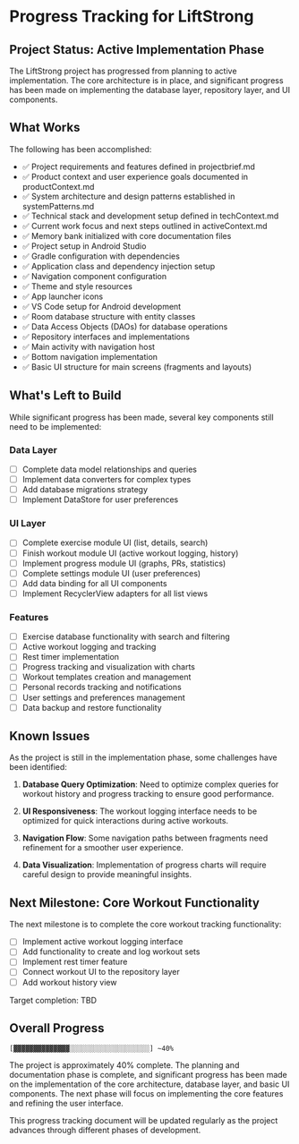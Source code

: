 # Progress Tracking for LiftStrong

## Project Status: Active Implementation Phase

The LiftStrong project has progressed from planning to active implementation. The core architecture is in place, and significant progress has been made on implementing the database layer, repository layer, and UI components.

## What Works

The following has been accomplished:

- ✅ Project requirements and features defined in projectbrief.md
- ✅ Product context and user experience goals documented in productContext.md
- ✅ System architecture and design patterns established in systemPatterns.md
- ✅ Technical stack and development setup defined in techContext.md
- ✅ Current work focus and next steps outlined in activeContext.md
- ✅ Memory bank initialized with core documentation files
- ✅ Project setup in Android Studio
- ✅ Gradle configuration with dependencies
- ✅ Application class and dependency injection setup
- ✅ Navigation component configuration
- ✅ Theme and style resources
- ✅ App launcher icons
- ✅ VS Code setup for Android development
- ✅ Room database structure with entity classes
- ✅ Data Access Objects (DAOs) for database operations
- ✅ Repository interfaces and implementations
- ✅ Main activity with navigation host
- ✅ Bottom navigation implementation
- ✅ Basic UI structure for main screens (fragments and layouts)

## What's Left to Build

While significant progress has been made, several key components still need to be implemented:

### Data Layer
- [ ] Complete data model relationships and queries
- [ ] Implement data converters for complex types
- [ ] Add database migrations strategy
- [ ] Implement DataStore for user preferences

### UI Layer
- [ ] Complete exercise module UI (list, details, search)
- [ ] Finish workout module UI (active workout logging, history)
- [ ] Implement progress module UI (graphs, PRs, statistics)
- [ ] Complete settings module UI (user preferences)
- [ ] Add data binding for all UI components
- [ ] Implement RecyclerView adapters for all list views

### Features
- [ ] Exercise database functionality with search and filtering
- [ ] Active workout logging and tracking
- [ ] Rest timer implementation
- [ ] Progress tracking and visualization with charts
- [ ] Workout templates creation and management
- [ ] Personal records tracking and notifications
- [ ] User settings and preferences management
- [ ] Data backup and restore functionality

## Known Issues

As the project is still in the implementation phase, some challenges have been identified:

1. **Database Query Optimization**: Need to optimize complex queries for workout history and progress tracking to ensure good performance.

2. **UI Responsiveness**: The workout logging interface needs to be optimized for quick interactions during active workouts.

3. **Navigation Flow**: Some navigation paths between fragments need refinement for a smoother user experience.

4. **Data Visualization**: Implementation of progress charts will require careful design to provide meaningful insights.

## Next Milestone: Core Workout Functionality

The next milestone is to complete the core workout tracking functionality:

- [ ] Implement active workout logging interface
- [ ] Add functionality to create and log workout sets
- [ ] Implement rest timer feature
- [ ] Connect workout UI to the repository layer
- [ ] Add workout history view

Target completion: TBD

## Overall Progress

```
[▓▓▓▓▓▓▓▓▓▓▓▓▓▓░░░░░░░░░░░░░░░░░░░░] ~40%
```

The project is approximately 40% complete. The planning and documentation phase is complete, and significant progress has been made on the implementation of the core architecture, database layer, and basic UI components. The next phase will focus on implementing the core features and refining the user interface.

This progress tracking document will be updated regularly as the project advances through different phases of development.
